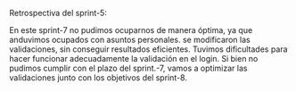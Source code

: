 Retrospectiva del sprint-5:

En este sprint-7 no pudimos ocuparnos de manera óptima, ya que anduvimos ocupados con asuntos personales. se modificaron las validaciones, sin conseguir resultados eficientes. Tuvimos dificultades para hacer funcionar adecuadamente la validación en el login. Si bien no pudimos cumplir con el plazo del sprint.-7, vamos a optimizar las validaciones junto con los objetivos del sprint-8.